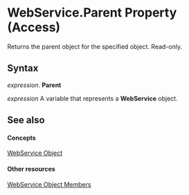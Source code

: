 
# WebService.Parent Property (Access)

Returns the parent object for the specified object. Read-only.


## Syntax

 _expression_. **Parent**

 _expression_ A variable that represents a **WebService** object.


## See also


#### Concepts


[WebService Object](d197a825-12da-fd66-7881-7211a59d6bc9.md)
#### Other resources


[WebService Object Members](cecb622e-d027-2130-e83a-e689e6dac52b.md)

